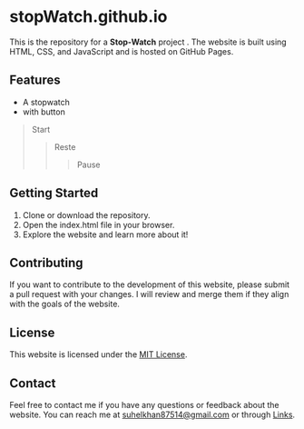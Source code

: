 # stopWatch.github.io
This is the repository for a **Stop-Watch** project  . The website is built using HTML, CSS, and JavaScript and is hosted on GitHub Pages.

## Features
- A stopwatch 
- with button 
> Start
>> Reste
>>> Pause



## Getting Started
1. Clone or download the repository.
2. Open the index.html file in your browser.
3. Explore the website and learn more about it!

## Contributing
If you want to contribute to the development of this website, please submit a pull request with your changes. I will review and merge them if they align with the goals of the website.

## License
This website is licensed under the [MIT License](https://github.com/moonLight-7k/stopWatch.github.io/blob/main/LICENSE).

## Contact
Feel free to contact me if you have any questions or feedback about the website. You can reach me at [suhelkhan87514@gmail.com](mailto:suhelkhan87514@gmail.com) or through [Links](https://linktr.ee/moonlight7k).

